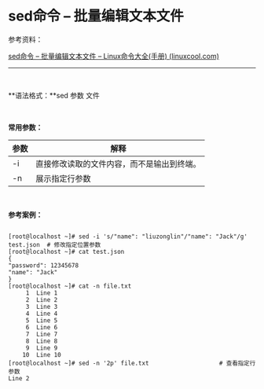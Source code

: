 # sed命令 – 批量编辑文本文件

参考资料：

[sed命令 – 批量编辑文本文件 – Linux命令大全(手册) (linuxcool.com)](https://www.linuxcool.com/sed)

---

‍

**语法格式：**sed 参数 文件

‍

**常用参数：**

|参数|解释|
| ------| --------------------------------------------|
|-i|直接修改读取的文件内容，而不是输出到终端。|
|-n<br />|展示指定行参数|

‍

**参考案例：**

```shell

[root@localhost ~]# sed -i 's/"name": "liuzonglin"/"name": "Jack"/g' test.json 	# 修改指定位置参数
[root@localhost ~]# cat test.json 
{
"password": 12345678
"name": "Jack"
}
[root@localhost ~]# cat -n file.txt 
     1  Line 1
     2  Line 2
     3  Line 3
     4  Line 4
     5  Line 5
     6  Line 6
     7  Line 7
     8  Line 8
     9  Line 9
    10  Line 10
[root@localhost ~]# sed -n '2p' file.txt 					# 查看指定行参数
Line 2
```

‍
